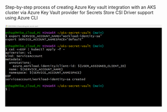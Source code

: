  Step-by-step process of creating Azure Key vault integration with an AKS cluster via Azure Key Vault provider for Secrets Store CSI Driver support using Azure CLI
 


 ![alt text](image.png)